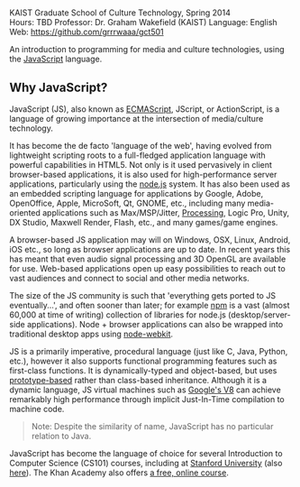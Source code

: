 # <Supplementary Introduction to Programming>

KAIST Graduate School of Culture Technology, Spring 2014   
Hours: TBD
Professor: Dr. Graham Wakefield (KAIST)
Language: English   
Web: https://github.com/grrrwaaa/gct501

An introduction to programming for media and culture technologies, using the [JavaScript](http://en.wikipedia.org/wiki/JavaScript) language.

## Why JavaScript?

JavaScript (JS), also known as [ECMAScript](http://en.wikipedia.org/wiki/ECMAScript), JScript, or ActionScript,  is a language of growing importance at the intersection of media/culture technology. 

It has become the de facto 'language of the web', having evolved from lightweight scripting roots to a full-fledged application language with powerful capabilities in HTML5. Not only is it used pervasively in client browser-based applications, it is also used for high-performance server applications, particularly using the [node.js](http://nodejs.org/) system. It has also been used as an embedded scripting language for applications by Google, Adobe, OpenOffice, Apple, MicroSoft, Qt, GNOME, etc., including many media-oriented applications such as Max/MSP/Jitter, [Processing](http://en.wikipedia.org/wiki/Processing.js), Logic Pro, Unity, DX Studio, Maxwell Render, Flash, etc., and many games/game engines.

A browser-based JS application may will on Windows, OSX, Linux, Android, iOS etc., so long as browser applications are up to date. In recent years this has meant that even audio signal processing and 3D OpenGL are available for use. Web-based applications open up easy possibilities to reach out to vast audiences and connect to social and other media networks. 

The size of the JS community is such that 'everything gets ported to JS eventually...', and often sooner than later; for example [npm](https://www.npmjs.org/) is a vast (almost 60,000 at time of writing) collection of libraries for node.js (desktop/server-side applications). Node + browser applications can also be wrapped into traditional desktop apps using [node-webkit](https://github.com/rogerwang/node-webkit/wiki). 

JS is a primarily imperative, procedural language (just like C, Java, Python, etc.), however it also supports functional programming features such as first-class functions. It is dynamically-typed and object-based, but uses [prototype-based](http://en.wikipedia.org/wiki/Prototype-based_programming) rather than class-based inheritance. Although it is a dynamic language, JS virtual machines such as [Google's V8](http://en.wikipedia.org/wiki/V8_(JavaScript_engine)) can achieve remarkably high performance through implicit Just-In-Time compilation to machine code. 

> Note: Despite the similarity of name, JavaScript has no particular relation to Java. 

JavaScript has become the language of choice for several Introduction to Computer Science (CS101) courses, including at [Stanford University](http://www.stanford.edu/class/cs101/) (also [here](https://www.coursera.org/course/cs101)). The Khan Academy also offers [a free, online course](https://www.khanacademy.org/cs).

